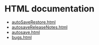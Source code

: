 # HTML documentation

* [autoSaveRestore.html](http://htmlpreview.github.com/?https://github.com/epics-modules/autosave/blob/master/documentation/autoSaveRestore.html)
* [autosaveReleaseNotes.html](http://htmlpreview.github.com/?https://github.com/epics-modules/autosave/blob/master/documentation/autosaveReleaseNotes.html)
* [autosave.html](http://htmlpreview.github.com/?https://github.com/epics-modules/autosave/blob/master/documentation/autosave.html)
* [bugs.html](http://htmlpreview.github.com/?https://github.com/epics-modules/autosave/blob/master/documentation/bugs.html)
